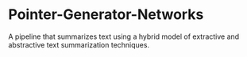 # Pointer-Generator-Networks
A pipeline that summarizes text using a hybrid model of extractive and abstractive text summarization techniques.
